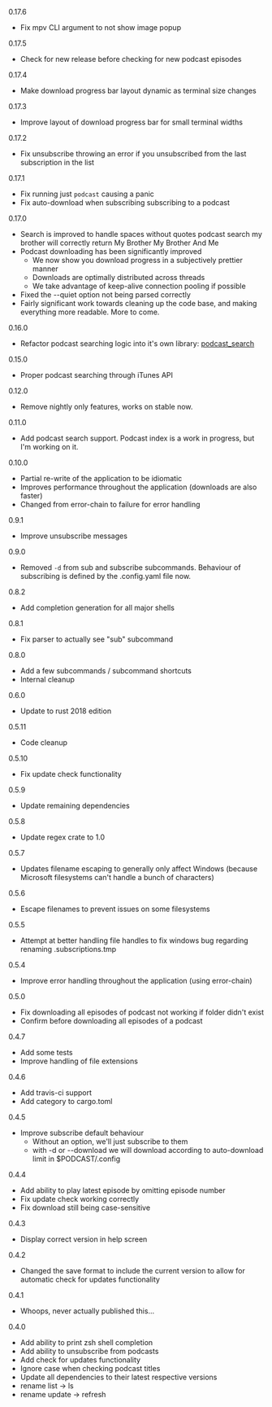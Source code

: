 0.17.6
- Fix mpv CLI argument to not show image popup

0.17.5
- Check for new release before checking for new podcast episodes

0.17.4
- Make download progress bar layout dynamic as terminal size changes

0.17.3
- Improve layout of download progress bar for small terminal widths

0.17.2
- Fix unsubscribe throwing an error if you unsubscribed from the last subscription in the list

0.17.1
- Fix running just `podcast` causing a panic
- Fix auto-download when subscribing subscribing to a podcast

0.17.0
- Search is improved to handle spaces without quotes
podcast search my brother will correctly return My Brother My Brother And Me
- Podcast downloading has been significantly improved
    - We now show you download progress in a subjectively prettier manner
    - Downloads are optimally distributed across threads
    - We take advantage of keep-alive connection pooling if possible
- Fixed the --quiet option not being parsed correctly
- Fairly significant work towards cleaning up the code base, and making everything more readable. More to come.

0.16.0
- Refactor podcast searching logic into it's own library: [podcast_search](https://crates.io/crates/podcast_search)

0.15.0
- Proper podcast searching through iTunes API

0.12.0
- Remove nightly only features, works on stable now.

0.11.0
- Add podcast search support. Podcast index is a work in progress, but I'm working on it.

0.10.0
- Partial re-write of the application to be idiomatic
- Improves performance throughout the application (downloads are also faster)
- Changed from error-chain to failure for error handling

0.9.1
- Improve unsubscribe messages

0.9.0
- Removed `-d` from sub and subscribe subcommands. Behaviour of subscribing is defined by the .config.yaml file now.

0.8.2
- Add completion generation for all major shells

0.8.1
- Fix parser to actually see "sub" subcommand

0.8.0
- Add a few subcommands / subcommand shortcuts
- Internal cleanup

0.6.0
- Update to rust 2018 edition

0.5.11
- Code cleanup

0.5.10
- Fix update check functionality

0.5.9
- Update remaining dependencies

0.5.8
- Update regex crate to 1.0

0.5.7
- Updates filename escaping to generally only affect Windows (because Microsoft filesystems can't handle a bunch of characters)

0.5.6
- Escape filenames to prevent issues on some filesystems

0.5.5
- Attempt at better handling file handles to fix windows bug regarding renaming .subscriptions.tmp

0.5.4
- Improve error handling throughout the application (using error-chain)

0.5.0
- Fix downloading all episodes of podcast not working if folder didn't exist
- Confirm before downloading all episodes of a podcast

0.4.7
- Add some tests
- Improve handling of file extensions

0.4.6
- Add travis-ci support
- Add category to cargo.toml

0.4.5
- Improve subscribe default behaviour
    - Without an option, we'll just subscribe to them
    - with -d or --download we will download according to auto-download limit in $PODCAST/.config

0.4.4
- Add ability to play latest episode by omitting episode number
- Fix update check working correctly
- Fix download still being case-sensitive

0.4.3
- Display correct version in help screen

0.4.2
- Changed the save format to include the current version to allow for automatic check for updates functionality

0.4.1
- Whoops, never actually published this...

0.4.0
- Add ability to print zsh shell completion
- Add ability to unsubscribe from podcasts
- Add check for updates functionality
- Ignore case when checking podcast titles
- Update all dependencies to their latest respective versions
- rename list -> ls 
- rename update -> refresh
